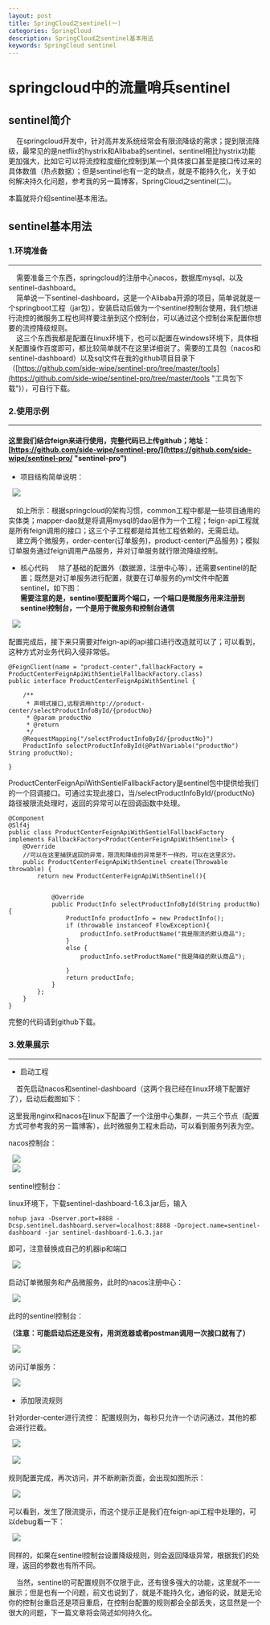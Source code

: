 ```yaml
---
layout: post
title: SpringCloud之sentinel(一)
categories: SpringCloud
description: SpringCloud之sentinel基本用法
keywords: SpringCloud sentinel
---
```


# springcloud中的流量哨兵sentinel

   

## sentinel简介

&nbsp; &nbsp; 在springcloud开发中，针对高并发系统经常会有限流降级的需求；提到限流降级，最常见的是netflix的hystrix和Alibaba的sentinel，sentinel相比hystrix功能更加强大，比如它可以将流控粒度细化控制到某一个具体接口甚至是接口传过来的具体数值（热点数据）；但是sentinel也有一定的缺点，就是不能持久化，关于如何解决持久化问题，参考我的另一篇博客，SpringCloud之sentinel(二)。  

本篇就将介绍sentinel基本用法。

## sentinel基本用法 

### 1.环境准备 

----------
&nbsp; &nbsp;  需要准备三个东西，springcloud的注册中心nacos，数据库mysql，以及sentinel-dashboard。  
&nbsp; &nbsp;  简单说一下sentinel-dashboard，这是一个Alibaba开源的项目，简单说就是一个springboot工程（jar包），安装启动后做为一个sentinel控制台使用，我们想进行流控的微服务工程也同样要注册到这个控制台，可以通过这个控制台来配置你想要的流控降级规则。  
&nbsp; &nbsp;  这三个东西我都是配置在linux环境下，也可以配置在windows环境下，具体相关配置操作百度即可，都比较简单就不在这里详细说了。需要的工具包（nacos和sentinel-dashboard）以及sql文件在我的github项目目录下（[https://github.com/side-wipe/sentinel-pro/tree/master/tools](https://github.com/side-wipe/sentinel-pro/tree/master/tools "工具包下载")），可自行下载。

### 2.使用示例

----------
#### 这里我们结合feign来进行使用，完整代码已上传github；地址：[https://github.com/side-wipe/sentinel-pro/](https://github.com/side-wipe/sentinel-pro/ "sentinel-pro") 


- 项目结构简单说明： 

&nbsp; ![](/images/posts/springCloud/sentinel1.png) 
   
&nbsp; &nbsp; 如上所示：根据springcloud的架构习惯，common工程中都是一些项目通用的实体类；mapper-dao就是将调用mysql的dao层作为一个工程；feign-api工程就是所有feign调用的接口；这三个子工程都是给其他工程依赖的，无需启动。  
&nbsp; &nbsp; 建立两个微服务，order-center(订单服务)，product-center(产品服务)；模拟订单服务通过feign调用产品服务，并对订单服务就行限流降级控制。


- 核心代码 
&nbsp; &nbsp; 除了基础的配置外（数据源，注册中心等），还需要sentinel的配置；既然是对订单服务进行配置，就要在订单服务的yml文件中配置sentinel，如下图：  
**需要注意的是，sentinel要配置两个端口，一个端口是微服务用来注册到sentinel控制台，一个是用于微服务和控制台通信** 

&nbsp; ![](/images/posts/springCloud/sentinel2.png)   
 
配置完成后，接下来只需要对feign-api的api接口进行改造就可以了；可以看到，这种方式对业务代码入侵非常低。 

	@FeignClient(name = "product-center",fallbackFactory = ProductCenterFeignApiWithSentielFallbackFactory.class)
	public interface ProductCenterFeignApiWithSentinel {
	
	    /**
	     * 声明式接口,远程调用http://product-center/selectProductInfoById/{productNo}
	     * @param productNo
	     * @return
	     */
	    @RequestMapping("/selectProductInfoById/{productNo}")
	    ProductInfo selectProductInfoById(@PathVariable("productNo") String productNo);
	
	}
 
ProductCenterFeignApiWithSentielFallbackFactory是sentinel包中提供给我们的一个回调接口。可通过实现此接口，当/selectProductInfoById/{productNo}路径被限流处理时，返回的异常可以在回调函数中处理。

	@Component
	@Slf4j
	public class ProductCenterFeignApiWithSentielFallbackFactory implements FallbackFactory<ProductCenterFeignApiWithSentinel> {
	    @Override
		//可以在这里捕获返回的异常，限流和降级的异常是不一样的，可以在这里区分。
	    public ProductCenterFeignApiWithSentinel create(Throwable throwable) {  
	        return new ProductCenterFeignApiWithSentinel(){  
	
	
	            @Override
	            public ProductInfo selectProductInfoById(String productNo) {
	                ProductInfo productInfo = new ProductInfo();
	                if (throwable instanceof FlowException){
	                    productInfo.setProductName("我是限流的默认商品");
	                }
	                else {
	                    productInfo.setProductName("我是降级的默认商品");
	
	                }
	                return productInfo;
	            }
	        };
	    }
	}


完整的代码请到github下载。  

### 3.效果展示 

----------

- 启动工程 
 
&nbsp; &nbsp; 首先启动nacos和sentinel-dashboard（这两个我已经在linux环境下配置好了），启动后截图如下：
 
这里我用nginx和nacos在linux下配置了一个注册中心集群，一共三个节点（配置方式可参考我的另一篇博客），此时微服务工程未启动，可以看到服务列表为空。  

nacos控制台： 

&nbsp; ![](/images/posts/springCloud/sentinel3.png)    
&nbsp; ![](/images/posts/springCloud/sentinel4.png)   

sentinel控制台：   

linux环境下，下载sentinel-dashboard-1.6.3.jar后，输入  

	nohup java -Dserver.port=8888 -Dcsp.sentinel.dashboard.server=localhost:8888 -Dproject.name=sentinel-dashboard -jar sentinel-dashboard-1.6.3.jar  

即可，注意替换成自己的机器ip和端口


&nbsp; ![](/images/posts/springCloud/sentinel5.png)    

启动订单微服务和产品微服务，此时的nacos注册中心：  

&nbsp; ![](/images/posts/springCloud/sentinel6.png)    

此时的sentinel控制台：  

**（注意：可能启动后还是没有，用浏览器或者postman调用一次接口就有了）**  

&nbsp; ![](/images/posts/springCloud/sentinel7.png)     

访问订单服务： 

&nbsp; ![](/images/posts/springCloud/sentinel10.png)    

- 添加限流规则 

针对order-center进行流控： 配置规则为，每秒只允许一个访问通过，其他的都会进行拦截。
 

&nbsp; ![](/images/posts/springCloud/sentinel8.png)     

 
&nbsp; ![](/images/posts/springCloud/sentinel9.png)     

规则配置完成，再次访问，并不断刷新页面，会出现如图所示： 
 
&nbsp; ![](/images/posts/springCloud/sentinel11.png)    

可以看到，发生了限流提示，而这个提示正是我们在feign-api工程中处理的，可以debug看一下：
 
&nbsp; ![](/images/posts/springCloud/sentinel12.png)   
 
同样的，如果在sentinel控制台设置降级规则，则会返回降级异常，根据我们的处理，返回的参数也有所不同。

&nbsp; &nbsp; 当然，sentinel的可配置规则不仅限于此，还有很多强大的功能，这里就不一一展示；但是也有一个问题，前文也说到了，就是不能持久化，通俗的说，就是无论你的控制台重启还是项目重启，在控制台配置的规则都会全部丢失，这显然是一个很大的问题，下一篇文章将会简述如何持久化。
